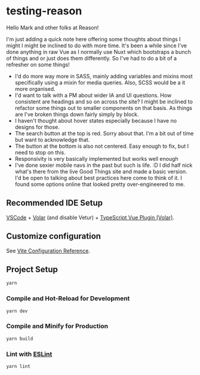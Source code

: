 # testing-reason

Hello Mark and other folks at Reason!

I'm just adding a quick note here offering some thoughts about things I might I might be inclined to do with more time.
It's been a while since I've done anything in raw Vue as I normally use Nuxt which bootstraps a bunch of things and or just does them differently. 
So I've had to do a bit of a refresher on some things! 
- I'd do more way more in SASS, mainly adding variables and mixins most specifically using a mixin for media queries. Also, SCSS would be a it more organised.
- I'd want to talk with a PM about wider IA and UI questions. How consistent are headings and so on across the site? I might be inclined to refactor some things out to smaller components on that basis. As things are I've broken things down fairly simply by block.
- I haven't thought about hover states especially because I have no designs for those.
- The search button at the top is red. Sorry about that. I'm a bit out of time but want to acknowledge that.
- The button at the bottom is also not centered. Easy enough to fix, but I need to stop on this.
- Responsivity is very basically implemented but works well enough
- I've done sexier mobile navs in the past but such is life. :D I did half nick what's there from the live Good Things site and made a basic version. I'd be open to talking about best practices here come to think of it. I found some options online that looked pretty over-engineered to me.



## Recommended IDE Setup

[VSCode](https://code.visualstudio.com/) + [Volar](https://marketplace.visualstudio.com/items?itemName=Vue.volar) (and disable Vetur) + [TypeScript Vue Plugin (Volar)](https://marketplace.visualstudio.com/items?itemName=Vue.vscode-typescript-vue-plugin).

## Customize configuration

See [Vite Configuration Reference](https://vitejs.dev/config/).

## Project Setup

```sh
yarn
```

### Compile and Hot-Reload for Development

```sh
yarn dev
```

### Compile and Minify for Production

```sh
yarn build
```

### Lint with [ESLint](https://eslint.org/)

```sh
yarn lint
```
